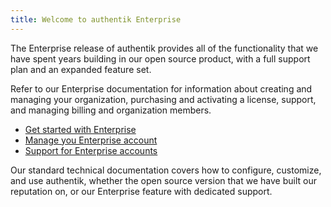 ```yaml
---
title: Welcome to authentik Enterprise
---
```


The Enterprise release of authentik provides all of the functionality that we have spent years building in our open source product, with a full support plan and an expanded feature set.

Refer to our Enterprise documentation for information about creating and managing your organization, purchasing and activating a license, support, and managing billing and organization members.

-   [Get started with Enterprise](./get-started.md)
-   [Manage you Enterprise account](./manage-enterprise.md)
-   [Support for Enterprise accounts](./entsupport.md)

Our standard technical documentation covers how to configure, customize, and use authentik, whether the open source version that we have built our reputation on, or our Enterprise feature with dedicated support.
